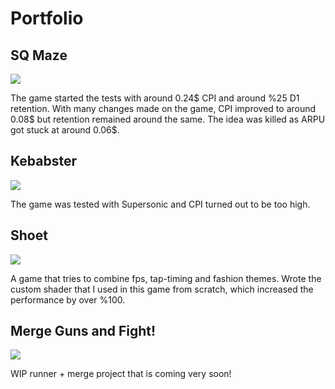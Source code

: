 # Portfolio


## SQ Maze

![](https://github.com/darknovagames/Portfolio/blob/main/SQ_Maze_Gameplay.gif)

The game started the tests with around 0.24$ CPI and around %25 D1 retention.
With many changes made on the game, CPI improved to around 0.08$ but retention remained around the same.
The idea was killed as ARPU got stuck at around 0.06$.


## Kebabster

![](https://github.com/darknovagames/Portfolio/blob/main/Kebabster_Gameplay.gif)

The game was tested with Supersonic and CPI turned out to be too high.


## Shoet

![](https://github.com/darknovagames/Portfolio/blob/main/Shoet_Gameplay.gif)

A game that tries to combine fps, tap-timing and fashion themes.
Wrote the custom shader that I used in this game from scratch, which increased the performance by over %100.


## Merge Guns and Fight!

![](https://github.com/darknovagames/Portfolio/blob/main/MergeGuns_PreLevel_Gameplay.gif)

WIP runner + merge project that is coming very soon!
